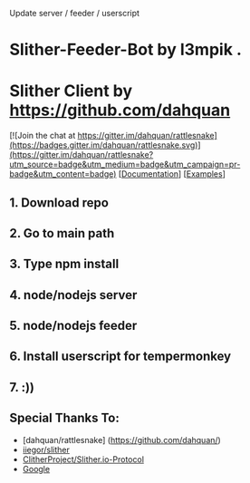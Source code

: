 
Update server / feeder / userscript 

# Slither-Feeder-Bot by l3mpik .
# Slither Client by https://github.com/dahquan

[![Join the chat at https://gitter.im/dahquan/rattlesnake](https://badges.gitter.im/dahquan/rattlesnake.svg)](https://gitter.im/dahquan/rattlesnake?utm_source=badge&utm_medium=badge&utm_campaign=pr-badge&utm_content=badge) [[Documentation](http://dahquan.github.io/rattlesnake/)]
[[Examples](http://dahquan.github.io/rattlesnake/examples.html)]

## 1. Download repo
## 2. Go to main path 
## 3. Type npm install
## 4. node/nodejs server
## 5. node/nodejs feeder
## 6. Install userscript for tempermonkey
## 7. :))

## Special Thanks To:
- [dahquan/rattlesnake] (https://github.com/dahquan/)
- [iiegor/slither](https://github.com/iiegor/slither)
- [ClitherProject/Slither.io-Protocol](https://github.com/ClitherProject/Slither.io-Protocol)
- [Google](http://www.google.com)

